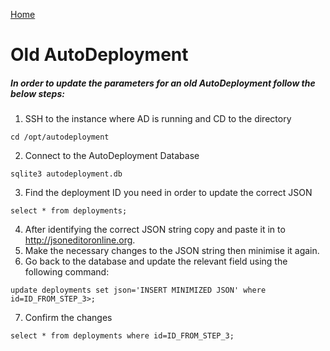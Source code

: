 <html><link rel="stylesheet" href="../css/air.css"></html>

[Home](../index.html)

# Old AutoDeployment

##### In order to update the parameters for an old AutoDeployment follow the below steps: #####

1. SSH to the instance where AD is running and CD to the directory
~~~
cd /opt/autodeployment
~~~
2. Connect to the AutoDeployment Database
~~~
sqlite3 autodeployment.db
~~~
3. Find the deployment ID you need in order to update the correct JSON
~~~
select * from deployments;
~~~
4. After identifying the correct JSON string copy and paste it in to http://jsoneditoronline.org.
5. Make the necessary changes to the JSON string then minimise it again.
6. Go back to the database and update the relevant field using the following command:
~~~
update deployments set json='INSERT MINIMIZED JSON' where id=ID_FROM_STEP_3>;
~~~
7. Confirm the changes
~~~
select * from deployments where id=ID_FROM_STEP_3;
~~~

